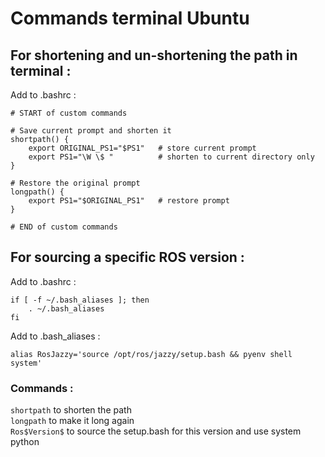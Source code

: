 # Commands terminal Ubuntu
## For shortening and un-shortening the path in terminal :

Add to .bashrc :
```
# START of custom commands

# Save current prompt and shorten it
shortpath() {
    export ORIGINAL_PS1="$PS1"   # store current prompt
    export PS1="\W \$ "          # shorten to current directory only
}

# Restore the original prompt
longpath() {
    export PS1="$ORIGINAL_PS1"   # restore prompt
}

# END of custom commands
```

## For sourcing a specific ROS version :
Add to .bashrc :

```
if [ -f ~/.bash_aliases ]; then
    . ~/.bash_aliases
fi
```

Add to .bash_aliases : 
```
alias RosJazzy='source /opt/ros/jazzy/setup.bash && pyenv shell system'
```

### Commands : 
`shortpath` to shorten the path \
`longpath` to make it long again \
`Ros$Version$` to source the setup.bash for this version and use system python
